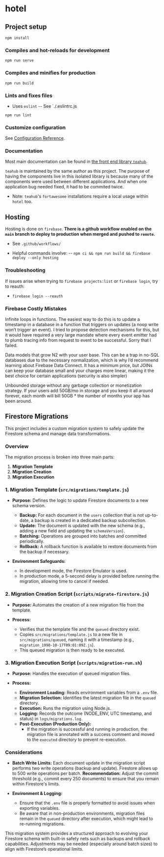 # hotel

## Project setup
```
npm install
```

### Compiles and hot-reloads for development
```
npm run serve
```

### Compiles and minifies for production
```
npm run build
```

### Lints and fixes files
- Uses `eslint`
-- See `./.eslintrc.js
```
npm run lint
```

### Customize configuration
See [Configuration Reference](https://cli.vuejs.org/config/).

### Documentation
Most main documentation can be found in [the front end library `teahub`](https://github.com/twoody/teahub).

`teahub` is maintained by the same author as this project. The purpose of having the components live in this
isolated library is because many of the components were used between different applications.
And when one application bug needed fixed, it had to be commited twice. 

- Note: `teahub`'s `fortawesome` installations require a local usage within `hotel` too.

## Hosting
Hosting is done on `firebase`.
**There is a github workflow enabled on the `main` branch to deploy to production when merged and pushed to `remote`.**
- See `.github/workflows/`

- Helpful commands involve:
-- `npm ci && npm run build && firebase deploy --only hosting`

### Troubleshooting
If issues arise when trying to `firebase projects:list` or `firebase login`, try to reauth:
- `firebase login --reauth`

### Firebase Costly Mistakes 
Infinite loops in functions. The easiest way to do this is to update a timestamp in a database in a function that triggers on updates (a noop write won’t trigger an event). I tried to propose detection mechanisms for this, but it would have required a very large mandate where every event emitter had to plumb tracing info from request to event to be successful. Sorry that I failed.

Data models that grow N2 with your user base. This can be a trap in no-SQL databases due to the necessary normalization, which is why I’d recommend learning about Firebase Data Connect. It has a minimum price, but JOINs can keep your database small and your charges more linear, making it the best choice for certain applications (security is also simpler)

Unbounded storage without any garbage collection or monetization strategy. If your users add 50GB/mo in storage and you keep it all around forever, each month will bill 50GB * the number of months your app has been around.

## Firestore Migrations

This project includes a custom migration system to safely update the Firestore schema and manage data transformations.

### Overview

The migration process is broken into three main parts:
1. **Migration Template**
2. **Migration Creation**
3. **Migration Execution**

### 1. Migration Template (`src/migrations/template.js`)

- **Purpose:**
  Defines the logic to update Firestore documents to a new schema version.
  - **Backup:** For each document in the `users` collection that is not up-to-date, a backup is created in a dedicated backup subcollection.
  - **Update:** The document is updated with the new schema (e.g., adding a new field and updating the `schemaVersion`).
  - **Batching:** Operations are grouped into batches and committed periodically.
  - **Rollback:** A rollback function is available to restore documents from the backup if necessary.

- **Environment Safeguards:**
  - In development mode, the Firestore Emulator is used.
  - In production mode, a 5-second delay is provided before running the migration, allowing time to cancel if needed.

### 2. Migration Creation Script (`scripts/migrate-firestore.js`)

- **Purpose:**
  Automates the creation of a new migration file from the template.

- **Process:**
  - Verifies that the template file and the `queued` directory exist.
  - Copies `src/migrations/template.js` to a new file in `src/migrations/queued`, naming it with a timestamp (e.g., `migration_1990-10-17T09:01:09Z.js`).
  - This queued migration is then ready to be executed.

### 3. Migration Execution Script (`scripts/migration-run.sh`)

- **Purpose:**
  Handles the execution of queued migration files.

- **Process:**
  - **Environment Loading:** Reads environment variables from a `.env` file.
  - **Migration Selection:** Identifies the latest migration file in the `queued` directory.
  - **Execution:** Runs the migration using Node.js.
  - **Logging:** Records the outcome (NODE_ENV, UTC timestamp, and status) in `logs/migrations.log`.
  - **Post-Execution (Production Only):**
    - If the migration is successful and running in production, the migration file is annotated with a success comment and moved to the `executed` directory to prevent re-execution.

### Considerations

- **Batch Write Limits:**
  Each document update in the migration script performs two write operations (backup and update). Firestore allows up to 500 write operations per batch.
  **Recommendation:** Adjust the commit threshold (e.g., commit every 250 documents) to ensure that you remain within Firestore's limits.

- **Environment & Logging:**
  - Ensure that the `.env` file is properly formatted to avoid issues when exporting variables.
  - Be aware that in non-production environments, migration files remain in the `queued` directory after execution, which might lead to re-running migrations.

This migration system provides a structured approach to evolving your Firestore schema with built-in safety nets such as backups and rollback capabilities. Adjustments may be needed (especially around batch sizes) to align with Firestore’s operational limits.

